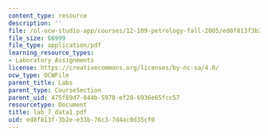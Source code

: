 ```yaml
---
content_type: resource
description: ''
file: /ol-ocw-studio-app/courses/12-109-petrology-fall-2005/ed8f813f3b2ee33b76c37d4ac0d35cf0_lab_7_data1.pdf
file_size: 66999
file_type: application/pdf
learning_resource_types:
- Laboratory Assignments
license: https://creativecommons.org/licenses/by-nc-sa/4.0/
ocw_type: OCWFile
parent_title: Labs
parent_type: CourseSection
parent_uid: 475f89d7-044b-5978-ef28-6936e65fcc57
resourcetype: Document
title: lab_7_data1.pdf
uid: ed8f813f-3b2e-e33b-76c3-7d4ac0d35cf0
---
```

